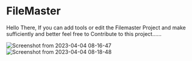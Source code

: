 # FileMaster

Hello There, 
If you can add tools or edit the Filemaster Project and make sufficiently and better feel free to Contribute to this project......


![Screenshot from 2023-04-04 08-16-47](https://user-images.githubusercontent.com/117456465/229693805-0f8941f5-3e0f-440c-8b14-5b7b23425406.png)
![Screenshot from 2023-04-04 08-18-48](https://user-images.githubusercontent.com/117456465/229693889-d0b244d5-b728-442e-a1f5-6e7d824b55b0.png)
